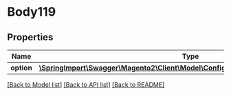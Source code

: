# Body119

## Properties
Name | Type | Description | Notes
------------ | ------------- | ------------- | -------------
**option** | [**\SpringImport\Swagger\Magento2\Client\Model\ConfigurableProductDataOptionInterface**](ConfigurableProductDataOptionInterface.md) |  | 

[[Back to Model list]](../README.md#documentation-for-models) [[Back to API list]](../README.md#documentation-for-api-endpoints) [[Back to README]](../README.md)


